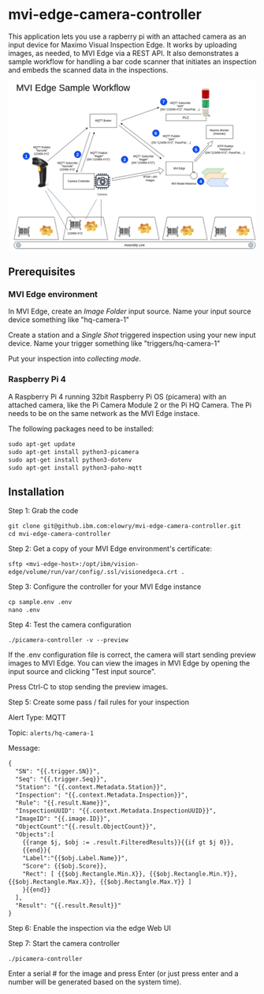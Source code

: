 # mvi-edge-camera-controller

This application lets you use a rapberry pi with an attached camera as an input device for Maximo Visual Inspection Edge.
It works by uploading images, as needed, to MVI Edge via a REST API.  It also demonstrates a sample workflow for handling a bar code scanner that initiates an inspection and embeds the scanned data in the inspections.

![MVI Edge Example Solution](docs/solution.drawio.png)

## Prerequisites

### MVI Edge environment

In MVI Edge, create an *Image Folder* input source.  Name your input source device something like "hq-camera-1"

Create a station and a *Single Shot* triggered inspection using your new input device.  Name your trigger something like "triggers/hq-camera-1"

Put your inspection into *collecting mode*.

### Raspberry Pi 4

A Raspberry Pi 4 running 32bit Raspberry Pi OS (picamera) with an attached camera, like the Pi Camera Module 2 or the Pi HQ Camera.
The Pi needs to be on the same network as the MVI Edge instace.

The following packages need to be installed:
```
sudo apt-get update
sudo apt-get install python3-picamera
sudo apt-get install python3-dotenv
sudo apt-get install python3-paho-mqtt
```

## Installation

Step 1: Grab the code

```
git clone git@github.ibm.com:elowry/mvi-edge-camera-controller.git
cd mvi-edge-camera-controller
```

Step 2: Get a copy of your MVI Edge environment's certificate:

```
sftp <mvi-edge-host>:/opt/ibm/vision-edge/volume/run/var/config/.ssl/visionedgeca.crt .
```

Step 3: Configure the controller for your MVI Edge instance

```
cp sample.env .env
nano .env
```

Step 4: Test the camera configuration

```
./picamera-controller -v --preview
```

If the .env configuration file is correct, the camera will start sending preview images to MVI Edge.  You can view the images in MVI Edge by opening the input source and clicking "Test input source".


Press Ctrl-C to stop sending the preview images.


Step 5: Create some pass / fail rules for your inspection

Alert Type: MQTT

Topic: `alerts/hq-camera-1`

Message:
```
{
  "SN": "{{.trigger.SN}}",
  "Seq": "{{.trigger.Seq}}",
  "Station": "{{.context.Metadata.Station}}",
  "Inspection": "{{.context.Metadata.Inspection}}",
  "Rule": "{{.result.Name}}",
  "InspectionUUID": "{{.context.Metadata.InspectionUUID}}",
  "ImageID": "{{.image.ID}}",
  "ObjectCount":"{{.result.ObjectCount}}",
  "Objects":[
    {{range $j, $obj := .result.FilteredResults}}{{if gt $j 0}},
    {{end}}{
    "Label":"{{$obj.Label.Name}}",
    "Score": {{$obj.Score}},
    "Rect": [ {{$obj.Rectangle.Min.X}}, {{$obj.Rectangle.Min.Y}}, {{$obj.Rectangle.Max.X}}, {{$obj.Rectangle.Max.Y}} ]
    }{{end}}
  ],
  "Result": "{{.result.Result}}"
}
```

Step 6: Enable the inspection via the edge Web UI

Step 7: Start the camera controller

```
./picamera-controller
```

Enter a serial # for the image and press Enter (or just press enter and a number will be generated based on the system time).
